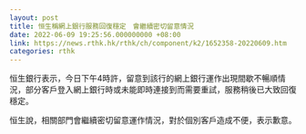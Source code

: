 ```yaml
---
layout: post
title: 恒生稱網上銀行服務回復穩定　會繼續密切留意情況
date: 2022-06-09 19:25:56.000000000 +08:00
link: https://news.rthk.hk/rthk/ch/component/k2/1652358-20220609.htm
categories: rthk
---
```


恒生銀行表示，今日下午4時許，留意到該行的網上銀行運作出現間歇不暢順情況，部分客戶登入網上銀行時或未能即時連接到而需要重試，服務稍後已大致回復穩定。

恒生說，相關部門會繼續密切留意運作情況，對於個別客戶造成不便，表示歉意。

